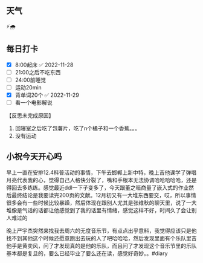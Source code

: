 ## 天气

⚡🌧️



## 每日打卡

- [x] 8:00起床 ✅ 2022-11-28
- [ ] 21:00之后不吃东西
- [ ] 24:00前睡觉
- [ ] 运动20min
- [x] 背单词20个 ✅ 2022-11-29
- [ ] 看一个电影解说

【反思未完成原因】
1. 回寝室之后吃了包薯片，吃了n个橘子和一个香蕉。。。
2. 没有运动


## 小祝今天开心吗

早上一直在安排12.4科普活动的事情，下午去邯郸上新中特，晚上吉他课学了弹唱月亮代表我的心，觉得自己人格快分裂了，嘴和手根本无法协调哈哈哈哈哈，还是得回去多练练。感觉最近ddl一下子变多了，今天跟董之晅商量了嵌入式的作业然后最终结论是我要读完200页的文献。12月初又有一大堆东西要交，哎，所以事情很多会有一些时候比较暴躁，然后体现在跟别人尤其是张维秋的聊天里，说了一大堆像是气话的话都让他感觉到了我的话里有情绪，感觉这样不好，时间久了会让别人难过的

晚上严宇杰突然来找我去周六的无度音乐节，有点点出乎意料，我觉得应该只是他找不到其他这个时候还愿意跑出去玩的人了吧哈哈哈，然后发现里面有个乐队里吉他手是黄奕风，问了才发现真的是他的乐队，而且问了才发现这个音乐节里的乐队基本都是复旦的，要么已经毕业了要么还在读，感觉好奇妙。。#diary